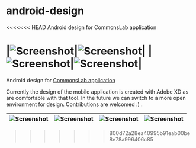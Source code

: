 # android-design
<<<<<<< HEAD
Android design for CommonsLab application

|![Screenshot](https://github.com/AleksanderKoko/android-design/blob/master/screenshots/login-screen.png)|![Screenshot](https://github.com/valdio/AudioPlayer/blob/master/Screenshots/Screenshot_2016-08-12-19-32-09.png)|
|![Screenshot](https://github.com/valdio/AudioPlayer/blob/master/Screenshots/Screenshot_2016-07-30-13-28-42.png)|![Screenshot](https://github.com/valdio/AudioPlayer/blob/master/Screenshots/Screenshot_2016-08-12-19-32-28.png)|
=======
Android design for [CommonsLab application](https://github.com/valdio/CommonsLab)

Currently the design of the mobile application is created with Adobe XD as are comfortable with that tool. In the future we can switch to a more open environment for design. Contributions are welcomed :) .

|![Screenshot](https://github.com/AleksanderKoko/android-design/blob/master/screenshots/login-screen.png)|![Screenshot](https://github.com/AleksanderKoko/android-design/blob/master/screenshots/photo-screen.png)|![Screenshot](https://github.com/AleksanderKoko/android-design/blob/master/screenshots/upload-photo.png)|![Screenshot](https://github.com/AleksanderKoko/android-design/blob/master/screenshots/video-screen.png)|
| ------------- | ------------- | ------------- | ------------- |
>>>>>>> 800d72a28ea40995b91eab00be8e78a996406c85
